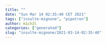 ```yaml
---
title: ""
date: "Sun Mar 14 02:35:40 CET 2021"
tags: ["insulte-mignone", "pipotron"]
author: m1ch3l
categories: ["generated"]
slug: "insulte-mignone/2021-03-14-02:35:40"
---
```




